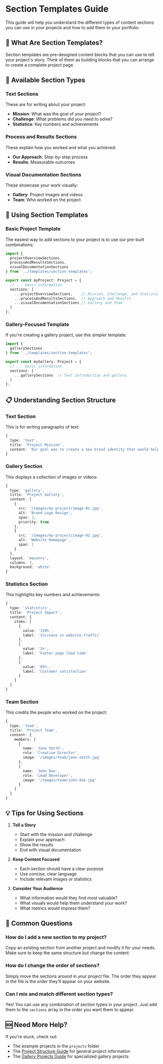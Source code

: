 # Section Templates Guide

This guide will help you understand the different types of content sections you can use in your projects and how to add them to your portfolio.

## 📝 What Are Section Templates?

Section templates are pre-designed content blocks that you can use to tell your project's story. Think of them as building blocks that you can arrange to create a complete project page.

## 🎨 Available Section Types

### Text Sections
These are for writing about your project:

- **Mission**: What was the goal of your project?
- **Challenge**: What problems did you need to solve?
- **Statistics**: Key numbers and achievements

### Process and Results Sections
These explain how you worked and what you achieved:

- **Our Approach**: Step-by-step process
- **Results**: Measurable outcomes

### Visual Documentation Sections
These showcase your work visually:

- **Gallery**: Project images and videos
- **Team**: Who worked on the project

## 🚀 Using Section Templates

### Basic Project Template

The easiest way to add sections to your project is to use our pre-built combinations:

```typescript
import { 
  projectOverviewSections,
  processAndResultsSections,
  visualDocumentationSections 
} from '../templates/section-templates';

export const myProject: Project = {
  // ... basic information
  sections: [
    ...projectOverviewSections,    // Mission, Challenge, and Statistics
    ...processAndResultsSections,  // Approach and Results
    ...visualDocumentationSections // Gallery and Team
  ]
};
```

### Gallery-Focused Template

If you're creating a gallery project, use this simpler template:

```typescript
import { 
  gallerySections 
} from '../templates/section-templates';

export const myGallery: Project = {
  // ... basic information
  sections: [
    ...gallerySections  // Text introduction and gallery
  ]
};
```

## 📋 Understanding Section Structure

### Text Section
This is for writing paragraphs of text:

```typescript
{
  type: 'text',
  title: 'Project Mission',
  content: 'Our goal was to create a new brand identity that would help the client stand out in a crowded market.'
}
```

### Gallery Section
This displays a collection of images or videos:

```typescript
{
  type: 'gallery',
  title: 'Project Gallery',
  content: [
    {
      src: '/images/my-project/image-01.jpg',
      alt: 'Brand Logo Design',
      span: 2,
      priority: true
    },
    {
      src: '/images/my-project/image-02.jpg',
      alt: 'Website Homepage',
      span: 1
    }
  ],
  layout: 'masonry',
  columns: 3,
  background: 'white'
}
```

### Statistics Section
This highlights key numbers and achievements:

```typescript
{
  type: 'statistics',
  title: 'Project Impact',
  content: {
    items: [
      {
        value: '150%',
        label: 'Increase in website traffic'
      },
      {
        value: '3x',
        label: 'Faster page load time'
      },
      {
        value: '85%',
        label: 'Customer satisfaction'
      }
    ]
  }
}
```

### Team Section
This credits the people who worked on the project:

```typescript
{
  type: 'team',
  title: 'Project Team',
  content: {
    members: [
      {
        name: 'Jane Smith',
        role: 'Creative Director',
        image: '/images/team/jane-smith.jpg'
      },
      {
        name: 'John Doe',
        role: 'Lead Developer',
        image: '/images/team/john-doe.jpg'
      }
    ]
  }
}
```

## 💡 Tips for Using Sections

1. **Tell a Story**
   - Start with the mission and challenge
   - Explain your approach
   - Show the results
   - End with visual documentation

2. **Keep Content Focused**
   - Each section should have a clear purpose
   - Use concise, clear language
   - Include relevant images or statistics

3. **Consider Your Audience**
   - What information would they find most valuable?
   - What visuals would help them understand your work?
   - What metrics would impress them?

## 🔧 Common Questions

### How do I add a new section to my project?
Copy an existing section from another project and modify it for your needs. Make sure to keep the same structure but change the content.

### How do I change the order of sections?
Simply move the sections around in your project file. The order they appear in the file is the order they'll appear on your website.

### Can I mix and match different section types?
Yes! You can use any combination of section types in your project. Just add them to the `sections` array in the order you want them to appear.

## 🆘 Need More Help?

If you're stuck, check out:
- The example projects in the `projects` folder
- The [Project Structure Guide](project-structure.md) for general project information
- The [Gallery Projects Guide](gallery-projects.md) for specialized gallery projects 